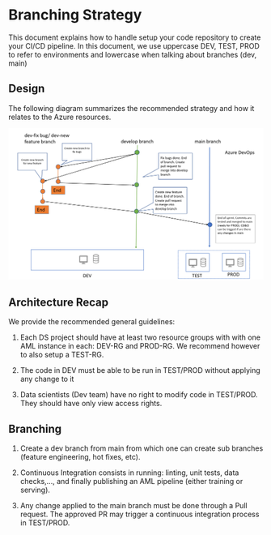 # Branching Strategy

This document explains how to handle setup your code repository to create your CI/CD pipeline. In this document, we use uppercase DEV, TEST, PROD to refer to environments and lowercase when talking about branches (dev, main)

## Design

The following diagram summarizes the recommended strategy and how it relates to the Azure resources.

![brachingStrategy](../media/branching_strategy.png)

## Architecture Recap

We provide the recommended general guidelines:

1. Each DS project should have at least two resource groups with with one AML instance in each: DEV-RG and PROD-RG. We recommend however to also setup a TEST-RG.

2. The code in DEV must be able to be run in TEST/PROD without applying any change to it

3. Data scientists (Dev team) have no right to modify code in TEST/PROD. They should have only view access rights.

## Branching

1. Create a dev branch from main from which one can create sub branches (feature engineering, hot fixes, etc).

2. Continuous Integration consists in running: linting, unit tests, data checks,..., and finally publishing an AML pipeline (either training or serving).

3. Any change applied to the main branch must be done through a Pull request. The approved PR may trigger a continuous integration process in TEST/PROD.